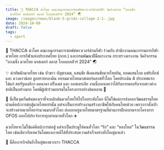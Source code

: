 ```yaml
---
title: 🥊 THACCA นำโดย คณะอนุกรรมการซอฟต์พาวเวอร์ด้านกีฬา จัดกิจกรรม “อะเมซิ่ง
  มวยไทย มาสเตอร์ คลาส โกลบอลทัวร์ 2024” 🌏
image: /images/news/blank-5-grids-collage-2-1-.jpg
date: 2024-10-08
draft: false
tags:
  - sport
---
```

🥊 THACCA นำโดย คณะอนุกรรมการซอฟต์พาวเวอร์ด้านกีฬา ร่วมกับ สำนักงานคณะกรรมการกีฬามวยไทย การกีฬาแห่งประเทศไทย (กกท.) และกรมพัฒนาฝืมือแรงงาน กระทรวงแรงงาน จัดกิจกรรม “อะเมซิ่ง มวยไทย มาสเตอร์ คลาส โกลบอลทัวร์ 2024” 🌏



✨ นำทัพนักมวยไทย เช่น บัวขาว บัญชาเมฆ, แสนชัย พีเคแสนชัยมวยไทยยิม, ยอดแสนไกล แฟร์เท็กซ์ และ ดวงดาวน้อย ลูกทรายกองดิน อบรมมวยไทยมาสเตอร์คลาสทั่วโลก โดยประเดิม 4 ประเทศแรก ได้แก่ สหรัฐอเมริกา แคนาดา ฝรั่งเศส และ ออสเตรเลีย งานนี้บอกเลยว่าได้รับการตอบรับจากชาวต่างชาติเป็นอย่างมาก โดยมีผู้เข้าร่วมอบรมในโครงการอย่างล้นหลาม 🤩 



🚩 นี่เป็นจุดเริ่มต้นของเราที่จะผลักดันมวยไทยให้ไปไกลระดับโลก นี่ไม่ใช่แค่การส่งออกวัฒนธรรมไทยผ่านศิลปะการต่อสู้มวยไทยเท่านั้น แต่จะเป็นการสร้างงานสร้างอาชีพให้กับคนไทยด้วย เพราะเราตั้งเป้าจะสร้างค่ายมวยไทยจำนวนมากทั่วโลก ส่งออกครูมวยไทยมาตรฐานที่ผ่านการฝึกอบรมจากโครงการ OFOS ออกไปประจำการทุกค่ายมวยทั่วโลก ✈️ 



มวยไทยจะไม่ใช่แค่ศิลปะการต่อสู้ แต่จะเป็นประตูให้คนทั่วโลก “รัก” และ “หลงใหล” ในวัฒนธรรมไทย เช่นเดียวกับเทควันโดของเกาหลีใต้ที่ประสบความสำเร็จอย่างยิ่งใหญ่มาแล้ว



📌 นี่คือภารกิจอันยิ่งใหญ่ของพวกเรา THACCA
